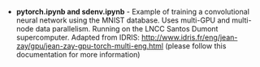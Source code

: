 - **pytorch.ipynb and sdenv.ipynb** - Example of training a convolutional neural network using the MNIST database. Uses multi-GPU and multi-node data parallelism.  Running on the LNCC Santos Dumont supercomputer. Adapted from IDRIS: http://www.idris.fr/eng/jean-zay/gpu/jean-zay-gpu-torch-multi-eng.html (please follow this documentation for more information) 
